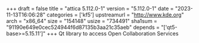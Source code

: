 +++
draft = false
title = "attica 5.112.0-1"
version = "5.112.0-1"
date = "2023-11-13T16:06:28"
categories = ['kf5']
upstreamurl = "http://www.kde.org"
arch = "x86_64"
size = "154148"
usize = "734491"
sha1sum = "91190e649e0cec524944f6d87135b3aa21c35aeb"
depends = "['qt5-base>=5.15.11']"
+++
Qt library to access Open Collaboration Services